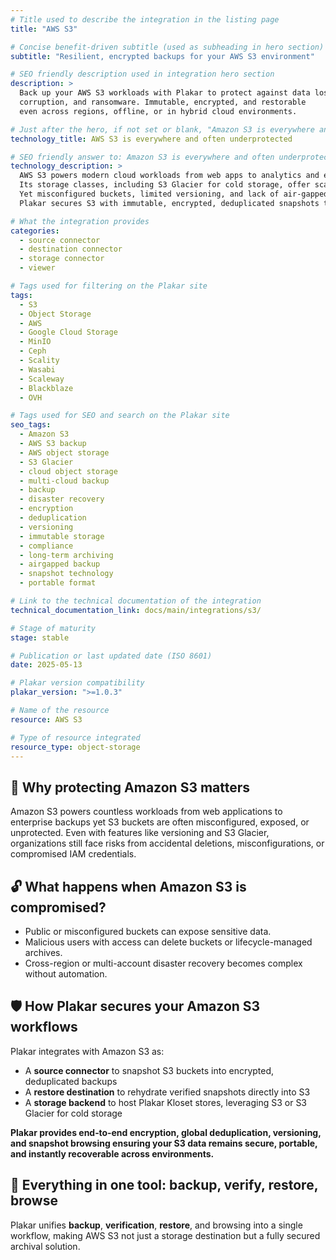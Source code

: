 ```yaml
---
# Title used to describe the integration in the listing page
title: "AWS S3"

# Concise benefit-driven subtitle (used as subheading in hero section)
subtitle: "Resilient, encrypted backups for your AWS S3 environment"

# SEO friendly description used in integration hero section
description: >
  Back up your AWS S3 workloads with Plakar to protect against data loss,
  corruption, and ransomware. Immutable, encrypted, and restorable
  even across regions, offline, or in hybrid cloud environments.

# Just after the hero, if not set or blank, "Amazon S3 is everywhere and often underprotected" will be used
technology_title: AWS S3 is everywhere and often underprotected

# SEO friendly answer to: Amazon S3 is everywhere and often underprotected
technology_description: >
  AWS S3 powers modern cloud workloads from web apps to analytics and enterprise backups.
  Its storage classes, including S3 Glacier for cold storage, offer scalable and cost-efficient data management.
  Yet misconfigured buckets, limited versioning, and lack of air‑gapped backups leave data exposed.
  Plakar secures S3 with immutable, encrypted, deduplicated snapshots that remain verifiable and restorable even if the cloud account is compromised.

# What the integration provides
categories:
  - source connector
  - destination connector
  - storage connector
  - viewer

# Tags used for filtering on the Plakar site
tags:
  - S3
  - Object Storage
  - AWS
  - Google Cloud Storage
  - MinIO
  - Ceph
  - Scality
  - Wasabi
  - Scaleway
  - Blackblaze
  - OVH

# Tags used for SEO and search on the Plakar site
seo_tags:
  - Amazon S3
  - AWS S3 backup
  - AWS object storage
  - S3 Glacier
  - cloud object storage
  - multi-cloud backup
  - backup
  - disaster recovery
  - encryption
  - deduplication
  - versioning
  - immutable storage
  - compliance
  - long-term archiving
  - airgapped backup
  - snapshot technology
  - portable format

# Link to the technical documentation of the integration
technical_documentation_link: docs/main/integrations/s3/

# Stage of maturity
stage: stable

# Publication or last updated date (ISO 8601)
date: 2025-05-13

# Plakar version compatibility
plakar_version: ">=1.0.3"

# Name of the resource
resource: AWS S3

# Type of resource integrated
resource_type: object-storage
---
```


## 🧠 Why protecting Amazon S3 matters
Amazon S3 powers countless workloads from web applications to enterprise backups yet S3 buckets are often misconfigured, exposed, or unprotected. Even with features like versioning and S3 Glacier, organizations still face risks from accidental deletions, misconfigurations, or compromised IAM credentials.

## 🔓 What happens when Amazon S3 is compromised?
- Public or misconfigured buckets can expose sensitive data.
- Malicious users with access can delete buckets or lifecycle-managed archives.
- Cross-region or multi-account disaster recovery becomes complex without automation.

## 🛡️ How Plakar secures your Amazon S3 workflows
Plakar integrates with Amazon S3 as:
- A **source connector** to snapshot S3 buckets into encrypted, deduplicated backups
- A **restore destination** to rehydrate verified snapshots directly into S3
- A **storage backend** to host Plakar Kloset stores, leveraging S3 or S3 Glacier for cold storage

**Plakar provides end‑to‑end encryption, global deduplication, versioning, and snapshot browsing ensuring your S3 data remains secure, portable, and instantly recoverable across environments.**

## 🧰 Everything in one tool: backup, verify, restore, browse
Plakar unifies **backup**, **verification**, **restore**, and browsing into a single workflow, making AWS S3 not just a storage destination but a fully secured archival solution.
